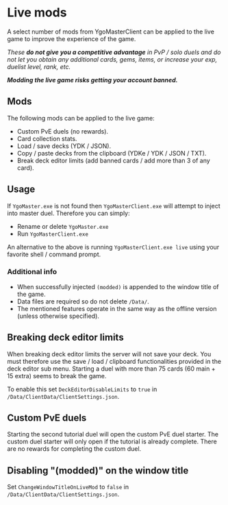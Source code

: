 # Live mods

A select number of mods from YgoMasterClient can be applied to the live game to improve the experience of the game.

*These **do not give you a competitive advantage** in PvP / solo duels and do not let you obtain any additional cards, gems, items, or increase your exp, duelist level, rank, etc.*

***Modding the live game risks getting your account banned.***

## Mods

The following mods can be applied to the live game:

- Custom PvE duels (no rewards).
- Card collection stats.
- Load / save decks (YDK / JSON).
- Copy / paste decks from the clipboard (YDKe / YDK / JSON / TXT).
- Break deck editor limits (add banned cards / add more than 3 of any card).

## Usage

If `YgoMaster.exe` is not found then `YgoMasterClient.exe` will attempt to inject into master duel. Therefore you can simply:

- Rename or delete `YgoMaster.exe`
- Run `YgoMasterClient.exe`

An alternative to the above is running `YgoMasterClient.exe live` using your favorite shell / command prompt.

### Additional info

- When successfully injected `(modded)` is appended to the window title of the game.
- Data files are required so do not delete `/Data/`.
- The mentioned features operate in the same way as the offline version (unless otherwise specified).

## Breaking deck editor limits

When breaking deck editor limits the server will not save your deck. You must therefore use the save / load / clipboard functionalities provided in the deck editor sub menu. Starting a duel with more than 75 cards (60 main + 15 extra) seems to break the game.

To enable this set `DeckEditorDisableLimits` to `true` in `/Data/ClientData/ClientSettings.json`.

## Custom PvE duels

Starting the second tutorial duel will open the custom PvE duel starter. The custom duel starter will only open if the tutorial is already complete. There are no rewards for completing the custom duel.

## Disabling "(modded)" on the window title

Set `ChangeWindowTitleOnLiveMod` to `false` in `/Data/ClientData/ClientSettings.json`.